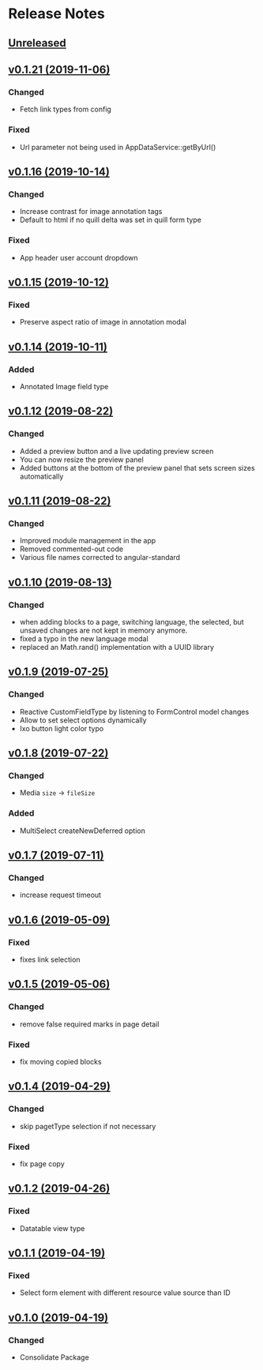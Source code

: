 # Release Notes

## [Unreleased](https://github.com/ixocreate/admin-frontend/compare/0.1.21...develop)

## [v0.1.21 (2019-11-06)](https://github.com/ixocreate/admin-frontend/compare/0.1.20...0.1.21)
### Changed
- Fetch link types from config
### Fixed
- Url parameter not being used in AppDataService::getByUrl()

## [v0.1.16 (2019-10-14)](https://github.com/ixocreate/admin-frontend/compare/0.1.15...0.1.16)
### Changed
- Increase contrast for image annotation tags
- Default to html if no quill delta was set in quill form type
### Fixed
- App header user account dropdown

## [v0.1.15 (2019-10-12)](https://github.com/ixocreate/admin-frontend/compare/0.1.14...0.1.15)
### Fixed
- Preserve aspect ratio of image in annotation modal

## [v0.1.14 (2019-10-11)](https://github.com/ixocreate/admin-frontend/compare/0.1.12...0.1.14)
### Added
- Annotated Image field type

## [v0.1.12 (2019-08-22)](https://github.com/ixocreate/admin-frontend/compare/0.1.11...0.1.12)
### Changed
- Added a preview button and a live updating preview screen
- You can now resize the preview panel
- Added buttons at the bottom of the preview panel that sets screen sizes automatically 

## [v0.1.11 (2019-08-22)](https://github.com/ixocreate/admin-frontend/compare/0.1.10...0.1.11)
### Changed
- Improved module management in the app
- Removed commented-out code
- Various file names corrected to angular-standard

## [v0.1.10 (2019-08-13)](https://github.com/ixocreate/admin-frontend/compare/0.1.9...0.1.10)
### Changed
- when adding blocks to a page, switching language, the selected, but unsaved changes are not kept in memory anymore.
- fixed a typo in the new language modal
- replaced an Math.rand() implementation with a UUID library

## [v0.1.9 (2019-07-25)](https://github.com/ixocreate/admin-frontend/compare/0.1.8...0.1.9)
### Changed
- Reactive CustomFieldType by listening to FormControl model changes
- Allow to set select options dynamically
- Ixo button light color typo

## [v0.1.8 (2019-07-22)](https://github.com/ixocreate/admin-frontend/compare/0.1.7...0.1.8)
### Changed
- Media `size` -> `fileSize`
### Added
- MultiSelect createNewDeferred option

## [v0.1.7 (2019-07-11)](https://github.com/ixocreate/admin-frontend/compare/0.1.6...0.1.7)
### Changed
- increase request timeout

## [v0.1.6 (2019-05-09)](https://github.com/ixocreate/admin-frontend/compare/0.1.5...0.1.6)
### Fixed
- fixes link selection

## [v0.1.5 (2019-05-06)](https://github.com/ixocreate/admin-frontend/compare/0.1.4...0.1.5)
### Changed
- remove false required marks in page detail
### Fixed
- fix moving copied blocks

## [v0.1.4 (2019-04-29)](https://github.com/ixocreate/admin-frontend/compare/0.1.2...0.1.4)
### Changed
- skip pagetType selection if not necessary
### Fixed
- fix page copy

## [v0.1.2 (2019-04-26)](https://github.com/ixocreate/admin-frontend/compare/0.1.1...0.1.2)
### Fixed
- Datatable view type

## [v0.1.1 (2019-04-19)](https://github.com/ixocreate/admin-frontend/compare/0.1.0...0.1.1)
### Fixed
- Select form element with different resource value source than ID

## [v0.1.0 (2019-04-19)](https://github.com/ixocreate/admin-frontend/compare/master...0.1.0)
### Changed
- Consolidate Package
